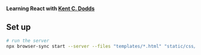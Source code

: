 #### Learning React with [Kent C. Dodds](https://github.com/kentcdodds)

## Set up
```bash
# run the server
npx browser-sync start --server --files "templates/*.html" "static/css/*.css" --no-open --no-notify --directory
```